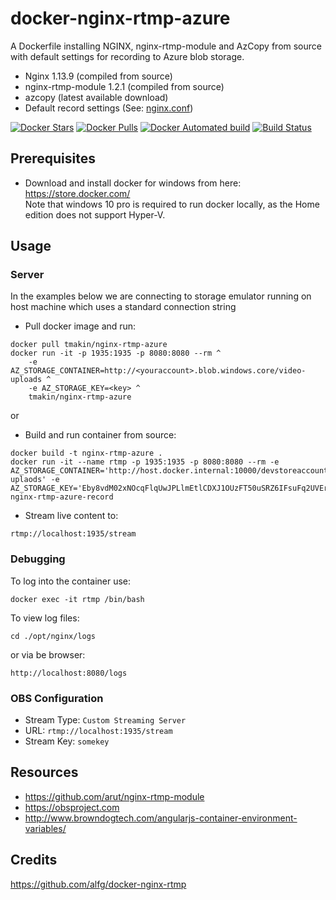 # docker-nginx-rtmp-azure
A Dockerfile installing NGINX, nginx-rtmp-module and AzCopy from source with
default settings for recording to Azure blob storage.

* Nginx 1.13.9 (compiled from source)
* nginx-rtmp-module 1.2.1 (compiled from source)
* azcopy (latest available download)
* Default record settings (See: [nginx.conf](nginx.conf))

[![Docker Stars](https://img.shields.io/docker/stars/tmakin/nginx-rtmp-azure.svg)](https://hub.docker.com/r/tmakin/nginx-rtmp-azure/)
[![Docker Pulls](https://img.shields.io/docker/pulls/tmakin/nginx-rtmp-azure.svg)](https://hub.docker.com/r/tmakin/nginx-rtmp-azure/)
[![Docker Automated build](https://img.shields.io/docker/automated/tmakin/nginx-rtmp.svg)](https://hub.docker.com/r/tmakin/nginx-rtmp-azure/builds/)
[![Build Status](https://travis-ci.org/alfg/docker-nginx-rtmp.svg?branch=master)](https://travis-ci.org/tmakin/docker-nginx-rtmp-azure)

## Prerequisites
* Download and install docker for windows from here:
https://store.docker.com/  
Note that windows 10 pro is required to run docker locally, as the Home edition does not support Hyper-V.

## Usage

### Server

In the examples below we are connecting to storage emulator running on host machine which uses a standard connection string

* Pull docker image and run:
```
docker pull tmakin/nginx-rtmp-azure
docker run -it -p 1935:1935 -p 8080:8080 --rm ^
    -e AZ_STORAGE_CONTAINER=http://<youraccount>.blob.windows.core/video-uploads ^
    -e AZ_STORAGE_KEY=<key> ^ 
    tmakin/nginx-rtmp-azure
```
or 

* Build and run container from source:
```
docker build -t nginx-rtmp-azure .
docker run -it --name rtmp -p 1935:1935 -p 8080:8080 --rm -e AZ_STORAGE_CONTAINER='http://host.docker.internal:10000/devstoreaccount1/video-uplaods' -e AZ_STORAGE_KEY='Eby8vdM02xNOcqFlqUwJPLlmEtlCDXJ1OUzFT50uSRZ6IFsuFq2UVErCz4I6tq/K1SZFPTOtr/KBHBeksoGMGw==' nginx-rtmp-azure-record 
```

* Stream live content to:
```
rtmp://localhost:1935/stream
```

### Debugging
To log into the container use:
```
docker exec -it rtmp /bin/bash
```

To view log files:
```
cd ./opt/nginx/logs
```
or via be browser:
```
http://localhost:8080/logs
```

### OBS Configuration
* Stream Type: `Custom Streaming Server`
* URL: `rtmp://localhost:1935/stream`
* Stream Key: `somekey`



## Resources
* https://github.com/arut/nginx-rtmp-module
* https://obsproject.com
* http://www.browndogtech.com/angularjs-container-environment-variables/

## Credits
https://github.com/alfg/docker-nginx-rtmp
